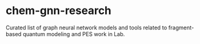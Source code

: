 # chem-gnn-research
Curated list of graph neural network models and tools related to fragment-based quantum modeling and PES work in Lab.
